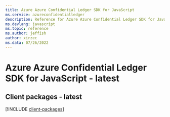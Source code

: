 ```yaml
---
title: Azure Azure Confidential Ledger SDK for JavaScript
ms.service: azureconfidentialledger
description: Reference for Azure Azure Confidential Ledger SDK for JavaScript
ms.devlang: javascript
ms.topic: reference
ms.author: jeffish
author: xirzec
ms.data: 07/26/2022
---
```

# Azure Azure Confidential Ledger SDK for JavaScript - latest

## Client packages - latest
[!INCLUDE [client-packages](azure-confidential-ledger-client-index.md)]